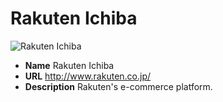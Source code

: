 # Rakuten Ichiba

![Rakuten Ichiba](https://media.antoniotajuelo.com/rakuten/service/logo/rakuten-ichiba.png)
* **Name** Rakuten Ichiba
* **URL** http://www.rakuten.co.jp/
* **Description** Rakuten's e-commerce platform.
